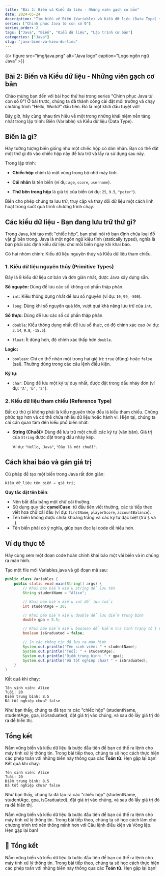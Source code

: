 ```yaml
---
title: "Bài 2: Biến và Kiểu dữ liệu - Những viên gạch cơ bản"
date: 2024-05-24
description: "Tìm hiểu về Biến (Variable) và Kiểu dữ liệu (Data Type) trong Java, bao gồm các kiểu nguyên thủy (int, double, boolean) và kiểu tham chiếu (String)."
series: ["Chinh phục Java từ con số 0"]
series_order: 2
tags: ["Java", "Biến", "Kiểu dữ liệu", "Lập trình cơ bản"]
categories: ["Java"]
slug: "java-bien-va-kieu-du-lieu"
---
```


{{< figure src="img/java.png" alt="Java logo" caption="Logo ngôn ngữ Java" >}}

## Bài 2: Biến và Kiểu dữ liệu - Những viên gạch cơ bản

Chào mừng bạn đến với bài học thứ hai trong series "Chinh phục Java từ con số 0"! Ở bài trước, chúng ta đã thành công cài đặt môi trường và chạy chương trình "Hello, World!" đầu tiên. Đó là một khởi đầu tuyệt vời!

Bây giờ, hãy cùng nhau tìm hiểu về một trong những khái niệm nền tảng nhất trong lập trình: Biến (Variable) và Kiểu dữ liệu (Data Type).

## Biến là gì?

Hãy tưởng tượng biến giống như một chiếc hộp có dán nhãn. Bạn có thể đặt một thứ gì đó vào chiếc hộp này để lưu trữ và lấy ra sử dụng sau này.

Trong lập trình:

- **Chiếc hộp** chính là một vùng trong bộ nhớ máy tính.

- **Cái nhãn** là tên biến (ví dụ: `age`, `score`, `username`).

- **Thứ bên trong hộp** là giá trị của biến (ví dụ: `25`, `9.5`, `"peter"`).

Biến cho phép chúng ta lưu trữ, truy cập và thay đổi dữ liệu một cách linh hoạt trong suốt quá trình chương trình chạy.

## Các kiểu dữ liệu - Bạn đang lưu trữ thứ gì?

Trong Java, khi tạo một "chiếc hộp", bạn phải nói rõ bạn định chứa loại đồ vật gì bên trong. Java là một ngôn ngữ kiểu tĩnh (statically typed), nghĩa là bạn phải xác định kiểu dữ liệu cho mỗi biến ngay khi khai báo.

Có hai nhóm chính: Kiểu dữ liệu nguyên thủy và Kiểu dữ liệu tham chiếu.

### 1. Kiểu dữ liệu nguyên thủy (Primitive Types)

Đây là 8 kiểu dữ liệu cơ bản và đơn giản nhất, được Java xây dựng sẵn.

**Số nguyên:** Dùng để lưu các số không có phần thập phân.

- `int`: Kiểu thông dụng nhất để lưu số nguyên (ví dụ: `10`, `99`, `-500`).

- `long`: Dùng khi số nguyên quá lớn, vượt quá khả năng lưu trữ của `int`.

**Số thực:** Dùng để lưu các số có phần thập phân.

- `double`: Kiểu thông dụng nhất để lưu số thực, có độ chính xác cao (ví dụ: `3.14`, `9.8`, `-15.5`).

- `float`: Ít dùng hơn, độ chính xác thấp hơn `double`.

**Logic:**

- `boolean`: Chỉ có thể nhận một trong hai giá trị: `true` (đúng) hoặc `false` (sai). Thường dùng trong các câu lệnh điều kiện.

**Ký tự:**

- `char`: Dùng để lưu một ký tự duy nhất, được đặt trong dấu nháy đơn (ví dụ: `'A'`, `'b'`, `'5'`).

### 2. Kiểu dữ liệu tham chiếu (Reference Type)

Bất cứ thứ gì không phải là kiểu nguyên thủy đều là kiểu tham chiếu. Chúng phức tạp hơn và có thể chứa nhiều dữ liệu hoặc hành vi. Hiện tại, chúng ta chỉ cần quan tâm đến kiểu phổ biến nhất:

- **String (Chuỗi):** Dùng để lưu trữ một chuỗi các ký tự (văn bản). Giá trị của `String` được đặt trong dấu nháy kép.

  Ví dụ: `"Hello, Java"`, `"Đây là một chuỗi"`.

## Cách khai báo và gán giá trị

Cú pháp để tạo một biến trong Java rất đơn giản:

```java
Kiểu_dữ_liệu tên_biến = giá_trị;
```

**Quy tắc đặt tên biến:**

- Nên bắt đầu bằng một chữ cái thường.
- Sử dụng quy tắc **camelCase**: từ đầu tiên viết thường, các từ tiếp theo viết hoa chữ cái đầu (ví dụ: `firstName`, `playerScore`, `accountBalance`).
- Tên biến không được chứa khoảng trắng và các ký tự đặc biệt (trừ `$` và `_`).
- Tên biến phải có ý nghĩa, giúp bạn đọc lại code dễ hiểu hơn.

## Ví dụ thực tế

Hãy cùng xem một đoạn code hoàn chỉnh khai báo một vài biến và in chúng ra màn hình.

Tạo một file mới Variables.java và gõ đoạn mã sau:

```java
public class Variables {
    public static void main(String[] args) {
        // Khai báo biến kiểu String để lưu tên
        String studentName = "Alice";

        // Khai báo biến kiểu int để lưu tuổi
        int studentAge = 20;

        // Khai báo biến kiểu double để lưu điểm trung bình
        double gpa = 8.5;

        // Khai báo biến kiểu boolean để kiểm tra tình trạng tốt nghiệp
        boolean isGraduated = false;

        // In các thông tin đã lưu ra màn hình
        System.out.println("Tên sinh viên: " + studentName);
        System.out.println("Tuổi: " + studentAge);
        System.out.println("Điểm trung bình: " + gpa);
        System.out.println("Đã tốt nghiệp chưa? " + isGraduated);
    }
}
```

Kết quả khi chạy:

```plaintext
Tên sinh viên: Alice
Tuổi: 20
Điểm trung bình: 8.5
Đã tốt nghiệp chưa? false
```

Như bạn thấy, chúng ta đã tạo ra các "chiếc hộp" (studentName, studentAge, gpa, isGraduated), đặt giá trị vào chúng, và sau đó lấy giá trị đó ra để hiển thị.

## Tổng kết

Nắm vững biến và kiểu dữ liệu là bước đầu tiên để bạn có thể ra lệnh cho máy tính xử lý thông tin. Trong bài tiếp theo, chúng ta sẽ học cách thực hiện các phép toán với những biến này thông qua các **Toán tử**. Hẹn gặp lại bạn!
Kết quả khi chạy:

```plaintext
Tên sinh viên: Alice
Tuổi: 20
Điểm trung bình: 8.5
Đã tốt nghiệp chưa? false
```

Như bạn thấy, chúng ta đã tạo ra các "chiếc hộp" (studentName, studentAge, gpa, isGraduated), đặt giá trị vào chúng, và sau đó lấy giá trị đó ra để hiển thị.

Nắm vững biến và kiểu dữ liệu là bước đầu tiên để bạn có thể ra lệnh cho máy tính xử lý thông tin. Trong bài tiếp theo, chúng ta sẽ học cách làm cho chương trình trở nên thông minh hơn với Câu lệnh điều kiện và Vòng lặp. Hẹn gặp lại bạn!

## 🎯 Tổng kết

Nắm vững biến và kiểu dữ liệu là bước đầu tiên để bạn có thể ra lệnh cho máy tính xử lý thông tin. Trong bài tiếp theo, chúng ta sẽ học cách thực hiện các phép toán với những biến này thông qua các **Toán tử**. Hẹn gặp lại bạn!
